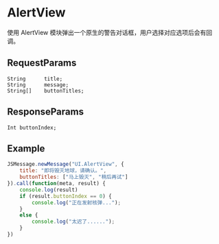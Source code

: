 # AlertView

使用 AlertView 模块弹出一个原生的警告对话框，用户选择对应选项后会有回调。

## RequestParams
```
String      title;
String      message;
String[]    buttonTitles;
```
## ResponseParams
```
Int buttonIndex;
```
## Example

```javascript
JSMessage.newMessage("UI.AlertView", {
    title: "即将毁灭地球，请确认。",
    buttonTitles: ["马上毁灭", "稍后再试"]
}).call(function(meta, result) {
    console.log(result)
    if (result.buttonIndex == 0) {
        console.log("正在发射核弹...");
    }
    else {
        console.log("太迟了......");
    }
})
```
